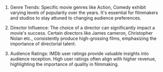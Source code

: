 

1. Genre Trends: Specific movie genres like Action, Comedy exhibit varying levels of popularity over the years. It's essential for filmmakers and studios to stay attuned to changing audience preferences. 

2. Director Influence: The choice of a director can significantly impact a movie's success. Certain directors like James cameron, Christopher Nolan etc., consistently produce high-grossing films, emphasizing the importance of directorial talent. 

3. Audience Ratings: IMDb user ratings provide valuable insights into audience reception. High user ratings often align with higher revenue, highlighting the importance of quality in filmmaking.
